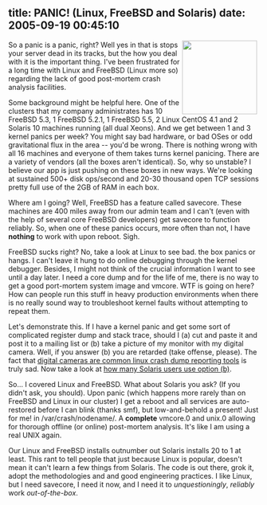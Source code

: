 title: PANIC! (Linux, FreeBSD and Solaris)
date: 2005-09-19 00:45:10
---

<img width='150' height='148' border='0' hspace='5' align='right' src='/~jesus/uploads/bomb.gif' alt='' /> <p>So a panic is a panic, right?  Well yes in that is stops your server dead in its tracks, but the how you deal with it is the important thing. I've been frustrated for a long time with Linux and FreeBSD (Linux more so) regarding the lack of good post-mortem crash analysis facilities.</p>  <p>Some background might be helpful here.  One of the clusters that my company administrates has 10 FreeBSD 5.3, 1 FreeBSD 5.2.1, 1 FreeBSD 5.5, 2 Linux CentOS 4.1 and 2 Solaris 10 machines running (all dual Xeons).  And we get between 1 and 3 kernel panics per week?  You might say bad hardware, or bad OSes or odd gravitational flux in the area -- you'd be wrong.  There is nothing wrong with all 16 machines and everyone of them takes turns kernel panicing.  There are a variety of vendors (all the boxes aren't identical).  So, why so unstable?  I believe our app is just pushing on these boxes in new ways.  We're looking at sustained 500+ disk ops/second and 20-30 thousand open TCP sessions pretty full use of the 2GB of RAM in each box.</p>  <p>Where am I going?  Well, FreeBSD has a feature called savecore.  These machines are 400 miles away from our admin team and I can't (even with the help of several core FreeBSD developers) get savecore to function reliably.  So, when one of these panics occurs, more often than not, I have <b>nothing</b> to work with upon reboot.  Sigh.</p>  <p>FreeBSD sucks right?  No, take a look at Linux to see bad.  the box panics or hangs.  I can't leave it hung to do online debugging through the kernel debugger.  Besides, I might not think of the crucial information I want to see until a day later.  I need a core dump and for the life of me, there is no way to get a good port-mortem system image and vmcore.  WTF is going on here?  How can people run this stuff in heavy production environments when there is no really sound way to troubleshoot kernel faults without attempting to repeat them.</p>  <p>Let's demonstrate this.  If I have a kernel panic and get some sort of complicated register dump and stack trace, should I (a) cut and paste it and post it to a mailing list or (b) take a picture of my monitor with my digital camera.  Well, if you answer (b) you are retarded (take offense, please).  The fact that <a href="http://images.google.com/images?svnum=10&hl=en&lr=&safe=off&q=panic+linux+kernel&btnG=Search">digital cameras are common linux crash dump reporting tools</a> is truly sad.  Now take a look at <a href="http://images.google.com/images?svnum=10&hl=en&lr=&safe=off&q=panic+solaris+kernel&btnG=Search">how many Solaris users use option (b)</a>.  <p>So... I covered Linux and FreeBSD.  What about Solaris you ask?  (If you didn't ask, you should).  Upon panic (which happens more rarely than on FreeBSD and Linux in our cluster) I get a reboot and all services are auto-restored before I can blink (thanks smf), but low-and-behold a present! Just for me! in /var/crash/nodename/.  A <b>complete</b> vmcore.0 and unix.0 allowing for thorough offline (or online) post-mortem analysis.  It's like I am using a real UNIX again.</p>  <p>Our Linux and FreeBSD installs outnumber out Solaris installs 20 to 1 at least.  This rant to tell people that just because Linux is popular, doesn't mean it can't learn a few things from Solaris.  The code is out there, grok it, adopt the methodologies and and good engineering practices.  I like Linux, but I need savecore, I need it now, and I need it to <i>unquestioningly</i>, <i>reliably</i> work <i>out-of-the-box</i>.</p>

